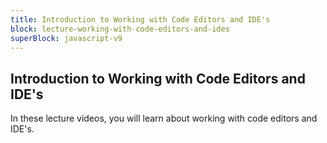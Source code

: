 ```yaml
---
title: Introduction to Working with Code Editors and IDE's
block: lecture-working-with-code-editors-and-ides
superBlock: javascript-v9
---
```


## Introduction to Working with Code Editors and IDE's

In these lecture videos, you will learn about working with code editors and IDE's.
